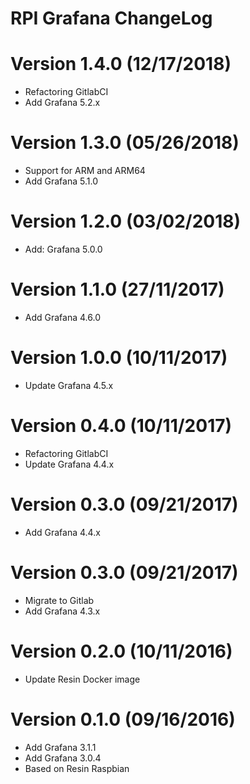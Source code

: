RPI Grafana ChangeLog
=================================

# Version 1.4.0 (12/17/2018)

- Refactoring GitlabCI
- Add Grafana 5.2.x

# Version 1.3.0 (05/26/2018)

- Support for ARM and ARM64
- Add Grafana 5.1.0

# Version 1.2.0 (03/02/2018)

- Add: Grafana 5.0.0

# Version 1.1.0 (27/11/2017)

- Add Grafana 4.6.0

# Version 1.0.0 (10/11/2017)

- Update Grafana 4.5.x

# Version 0.4.0 (10/11/2017)

- Refactoring GitlabCI
- Update Grafana 4.4.x

# Version 0.3.0 (09/21/2017)

- Add Grafana 4.4.x

# Version 0.3.0 (09/21/2017)

- Migrate to Gitlab
- Add Grafana 4.3.x

# Version 0.2.0 (10/11/2016)

- Update Resin Docker image

# Version 0.1.0 (09/16/2016)

- Add Grafana 3.1.1
- Add Grafana 3.0.4
- Based on Resin Raspbian
